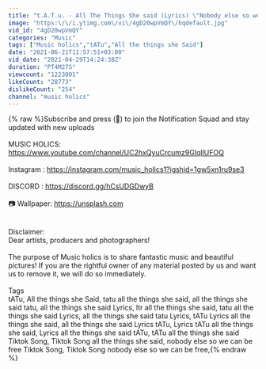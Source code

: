 ```yaml
---
title: "​t.A.T.u. - All The Things She said (Lyrics) \"Nobody else so we can be free\" [Tiktok Song]"
image: "https:\/\/i.ytimg.com\/vi\/4gD20wpVmQY\/hqdefault.jpg"
vid_id: "4gD20wpVmQY"
categories: "Music"
tags: ["Music holics","​tATu","All the things she Said"]
date: "2021-06-21T11:57:51+03:00"
vid_date: "2021-04-29T14:24:38Z"
duration: "PT4M27S"
viewcount: "1223001"
likeCount: "28773"
dislikeCount: "254"
channel: "music holics"
---
```

{% raw %}Subscribe and press (🔔) to join the Notification Squad and stay updated with new uploads<br /><br />MUSIC HOLICS: <a rel="nofollow" target="blank" href="https://www.youtube.com/channel/UC2hxQyuCrcumz9GIqllUFOQ">https://www.youtube.com/channel/UC2hxQyuCrcumz9GIqllUFOQ</a><br /><br />Instagram : <a rel="nofollow" target="blank" href="https://instagram.com/music_holics1?igshid=1gw5xn1ru9se3">https://instagram.com/music_holics1?igshid=1gw5xn1ru9se3</a><br /><br />DISCORD : <a rel="nofollow" target="blank" href="https://discord.gg/hCsUDGDwyB">https://discord.gg/hCsUDGDwyB</a><br /><br />📷 Wallpaper: <a rel="nofollow" target="blank" href="https://unsplash.com">https://unsplash.com</a><br /><br /><br />Disclaimer:<br />Dear artists, producers and photographers!<br /><br />The purpose of Music holics is to share fantastic music and beautiful pictures! If you are the rightful owner of any material posted by us and want us to remove it, we will do so immediately.<br /><br />Tags<br />​tATu, All the things she Said, tatu all the things she said, all the things she said tatu, all the things she said Lyrics, ltr all the things she said, tatu all the things she said Lyrics, all the things she said tatu Lyrics, tATu Lyrics all the things she said, all the things she said Lyrics tATu, Lyrics tATu all the things she said, Lyrics all the things she said tATu, tATu all the things she said Tiktok Song, Tiktok Song all the things she said, nobody else so we can be free Tiktok Song, Tiktok Song nobody else so we can be free,{% endraw %}
